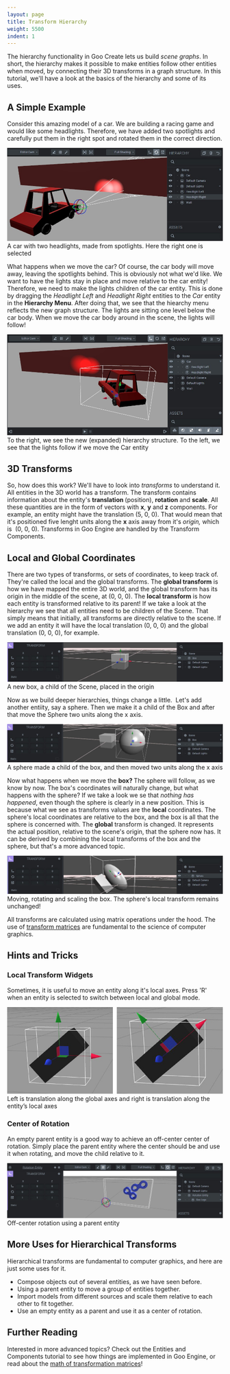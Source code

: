 ```yaml
---
layout: page
title: Transform Hierarchy
weight: 5500
indent: 1
---
```

The hierarchy functionality in Goo Create lets us build <em>scene graphs</em>. In short, the hierarchy makes it possible to make entities follow other entities when moved, by connecting their 3D transforms in a graph structure. In this tutorial, we'll have a look at the basics of the hierarchy and some of its uses.
<h2>A Simple Example</h2>
Consider this amazing model of a car. We are building a racing game and would like some headlights. Therefore, we have added two spotlights and carefully put them in the right spot and rotated them in the correct direction.

<a href="car_1.jpg"><img class="wp-image-393 size-full" src="car_1.jpg" alt="car_1" /></a> A car with two headlights, made from spotlights. Here the right one is selected
<p style="text-align: left">What happens when we move the car? Of course, the car body will move away, leaving the spotlights behind. This is obviously not what we'd like. We want to have the lights stay in place and move relative to the car entity! Therefore, we need to make the lights children of the car entity. This is done by dragging the <em>Headlight Left</em> and <em>Headlight Right</em> entities to the <em>Car</em> entity in the <strong>Hierarchy Menu</strong>. After doing that, we see that the hiearchy menu reflects the new graph structure. The lights are sitting one level below the car body. When we move the car body around in the scene, the lights will follow!</p>


<a href="car_2.jpg"><img class="wp-image-394 size-full" src="car_2.jpg" alt="car_2" /></a> To the right, we see the new (expanded) hierarchy structure. To the left, we see that the lights follow if we move the Car entity
<h2 style="text-align: left">3D Transforms</h2>
So, how does this work? We'll have to look into <em>transforms</em> to understand it. All entities in the 3D world has a transform. The transform contains information about the entity's <strong>translation </strong>(position), <strong>rotation</strong> and <strong>scale</strong>. All these quantities are in the form of vectors with <strong>x</strong>, <strong>y</strong> and<strong> z</strong> components. For example, an entity might have the translation (5, 0, 0). That would mean that it's positioned five lenght units along the <strong>x</strong> axis away from it's <em>origin, </em>which is  (0, 0, 0). Transforms in Goo Engine are handled by the Transform Components.
<h2>Local and Global Coordinates</h2>
There are two types of transforms, or sets of coordinates, to keep track of. They're called the local and the global transforms. The <strong>global transform</strong> is how we have mapped the entire 3D world, and the global transform has its origin in the middle of the scene, at (0, 0, 0). The <strong>local transform</strong> is how each entity is transformed relative to its parent! If we take a look at the hierarchy we see that all entities need to be children of the Scene. That simply means that initially, all transforms are directly relative to the scene. If we add an entity it will have the local translation (0, 0, 0) and the global translation (0, 0, 0), for example.

<a href="box_1.jpg"><img class="wp-image-395 size-full" src="box_1.jpg" alt="box_1" /></a> A new box, a child of the Scene, placed in the origin

Now as we build deeper hierarchies, things change a little.  Let's add another entiity, say a sphere. Then we make it a child of the Box and after that move the Sphere two units along the x axis.

<a href="box_2.jpg"><img class="wp-image-396 size-full" src="box_2.jpg" alt="box_2" /></a> A sphere made a child of the box, and then moved two units along the x axis
<p style="text-align: left">Now what happens when we move the <strong>box? </strong>The sphere will follow, as we know by now. The box's coordinates will naturally change, but what happens with the sphere? If we take a look we se that <em>nothing has happened</em>, even though the sphere is clearly in a new position. This is because what we see as transforms values are the <strong>local</strong> coordinates. The sphere's local coordinates are relative to the box, and the box is all that the sphere is concerned with. The <strong>global</strong> transform is changed. It represents the actual position, relative to the scene's origin, that the sphere now has. It can be derived by combining the local transforms of the box and the sphere, but that's a more advanced topic.</p>


<a href="box3.jpg"><img class="wp-image-399 size-full" src="box3.jpg" alt="box3" /></a> Moving, rotating and scaling the box. The sphere's local transform remains unchanged!
<p style="text-align: left">All transforms are calculated using matrix operations under the hood. The use of <a href="//en.wikipedia.org/wiki/Transformation_matrix">transform matrices</a> are fundamental to the science of computer graphics.</p>

<h2 style="text-align: left">Hints and Tricks</h2>
<h3>Local Transform Widgets</h3>
Sometimes, it is useful to move an entity along it's local axes. Press 'R' when an entity is selected to switch between local and global mode.

<a href="Untitled-11.jpg"><img class="wp-image-459 size-full" src="Untitled-11.jpg" alt="Rotation Center" /></a> Left is translation along the global axes and right is translation along the entity’s local axes
<h3 style="text-align: left">Center of Rotation</h3>
An empty parent entity is a good way to achieve an off-center center of rotation. Simply place the parent entity where the center should be and use it when rotating, and move the child relative to it.

<a href="rotation.jpg"><img class="wp-image-403 size-full" src="rotation.jpg" alt="rotation" /></a> Off-center rotation using a parent entity
<h2 style="text-align: left">More Uses for Hierarchical Transforms</h2>
<p style="text-align: left">Hierarchical transforms are fundamental to computer graphics, and here are just some uses for it.</p>

<ul>
	<li>Compose objects out of several entities, as we have seen before.</li>
	<li>Using a parent entity to move a group of entities together.</li>
	<li>Import models from different sources and scale them relative to each other to fit together.</li>
	<li>Use an empty entity as a parent and use it as a center of rotation.</li>
</ul>
<h2>Further Reading</h2>
Interested in more advanced topics? Check out the Entities and Components tutorial to see how things are implemented in Goo Engine, or read about the <a href="//en.wikipedia.org/wiki/Transformation_matrix">math of transformation matrices</a>!
